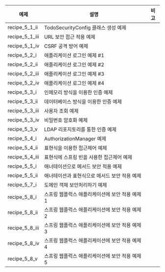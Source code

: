 | 예제            | 설명                                                                     | 비고 |
| --------------- | ------------------------------------------------------------------------ |------|
| recipe_5_1_ii  | TodoSecurityConfig 클래스 생성 예제 | |
| recipe_5_1_iii | URL 보안 접근 적용 예제 | |
| recipe_5_1_iv  | CSRF 공격 방어 예제 | |
| recipe_5_2_i   | 애플리케이션 로그인 예제 #1 | |
| recipe_5_2_ii  | 애플리케이션 로그인 예제 #2 | |
| recipe_5_2_iii | 애플리케이션 로그인 예제 #3 | |
| recipe_5_2_iv  | 애플리케이션 로그인 예제 #4 | |
| recipe_5_3_i   | 인메모리 방식을 이용한 인증 예제 | |
| recipe_5_3_ii  | 데이터베이스 방식을 이용한 인증 예제 | |
| recipe_5_3_iii | 사용자 조회 예제 | |
| recipe_5_3_iv  | 비밀번호 암호화 예제 | |
| recipe_5_3_v   | LDAP 리포지토리를 통한 인증 예제 | |
| recipe_5_4_i   | AuthorizationManager 예제 | |
| recipe_5_4_ii  | 표현식을 이용한 접근제어 예제 | |
| recipe_5_4_iii | 표현식에 스프링 빈을 사용한 접근제어 예제 | |
| recipe_5_5_i   | 애너테이션으로 메서드 보안 적용 예제 | |
| recipe_5_5_ii  | 애너테이션과 표현식으로 메서드 보안 적용 예제 | |
| recipe_5_7_i   | 도메인 객체 보안처리하기 예제 | |
| recipe_5_8_i   | 스프링 웹플럭스 애플리케이션에 보안 적용 예제 1 | |
| recipe_5_8_ii  | 스프링 웹플럭스 애플리케이션에 보안 적용 예제 2 | |
| recipe_5_8_iii | 스프링 웹플럭스 애플리케이션에 보안 적용 예제 3 | |
| recipe_5_8_iv  | 스프링 웹플럭스 애플리케이션에 보안 적용 예제 4 | |
| recipe_5_8_v   | 스프링 웹플럭스 애플리케이션에 보안 적용 예제 5 | |
